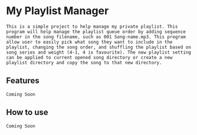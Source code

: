 # My Playlist Manager

`This is a simple project to help manage my private playlist. This program will help manage the playlist queue order by adding sequence number in the song filename, such as 001 Song-name.mp3. This program allow user to easily pick what song they want to include in the playlist, changing the song order, and shuffling the playlist based on song series and weight (4-1, 4 is favourite). The new playlist setting can be applied to current opened song directory or create a new playlist directory and copy the song to that new directory.`
 
## Features

`Coming Soon`

## How to use

`Coming Soon`